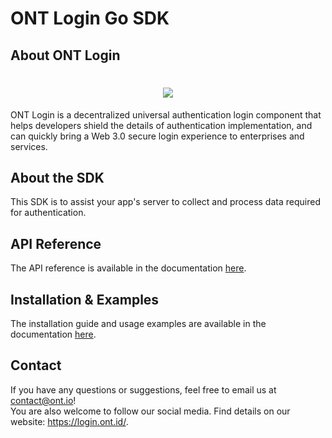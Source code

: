 # ONT Login Go SDK

## About ONT Login 

<h1 align="center">
  <img src="https://login.ont.id/assets/guide.24a791f0.png"></a>
</h1>

ONT Login is a decentralized universal authentication login component that helps developers shield the details of authentication implementation, and can quickly bring a Web 3.0 secure login experience to enterprises and services. 

## About the SDK

This SDK is to assist your app's server to collect and process data required for authentication.

## API Reference

The API reference is available in the documentation [here](https://docs.ont.io/decentralized-identity-and-data/ontid/ont-login/back-end-go-sdk/api-reference). 

## Installation & Examples

The installation guide and usage examples are available in the documentation [here](https://docs.ont.io/decentralized-identity-and-data/ontid/ont-login/back-end-go-sdk/integration-and-usage). 

## Contact

If you have any questions or suggestions, feel free to email us at contact@ont.io!<br/>
You are also welcome to follow our social media. Find details on our website: https://login.ont.id/.